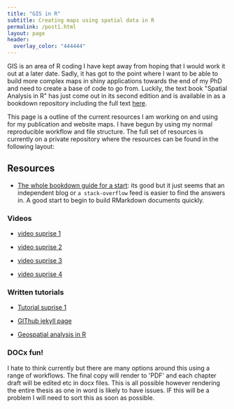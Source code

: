 ```yaml
---
title: "GIS in R"
subtitle: Creating maps using spatial data in R
permalink: /post1.html
layout: page 
header:
  overlay_color: "444444"
---
```


GIS is an area of R coding I have kept away from hoping that I would work it out at a later date. Sadly, it has got to the point where I want to be able to build more complex maps in shiny applications towards the end of my PhD and need to create a base of code to go from. Luckily, the text book "Spatial Analysis in R" has just come out in its second edition and is available in as a bookdown repository including the full text [here](https://bookdown.org/robinlovelace/geocompr/).

This page is a outline of the current resources I am working on and using for my publication and website maps. I have begun by using my normal reproducible workflow and file structure. The full set of resources is currently on a private repository where the resources can be found in the following layout:

## Resources

- [The whole bookdown guide for a start](https://rmarkdown.rstudio.com/articles_docx.html/): its good but it just seems that an independent blog or `a stack-overflow` feed is easier to find the answers in. A good start to begin to build RMarkdown documents quickly.

### Videos

- [video suprise 1](https://www.gislounge.com/introduction-to-geospatial-analysis-in-r-video/)

- [video suprise 2](https://www.youtube.com/watch?v=Ul5Ly0266fU)

- [video suprise 3](https://www.youtube.com/watch?v=0eF6HqVGs50)

- [video suprise 4](https://www.youtube.com/watch?v=GEKA0LiM470)

### Written tutorials

- [Tutorial suprise 1](https://www.rspatial.org/)

- [GIThub jekyll page](https://www.jessesadler.com/post/gis-with-r-intro/)

- [Geospatial analysis in R](https://cengel.github.io/rspatial/)

### DOCx fun!

I hate to think currently but there are many options around this using a range of workflows. The final copy will render to 'PDF' and each chapter draft will be edited etc in docx files. This is all possible however rendering the entire thesis as one in word is likely to have issues. IF this will be a problem I will need to sort this as soon as possible.